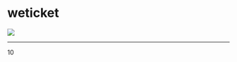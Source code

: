 # weticket
![](https://travis-ci.com/xsuler/weticket.svg?token=cFt54ERNepPSvedRqZ7s&branch=master)

-----
10

